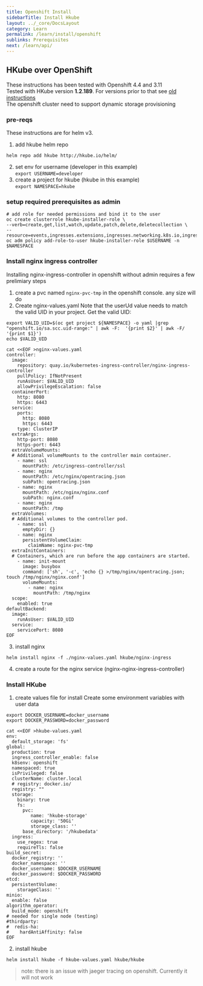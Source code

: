 ```yaml
---
title: Openshift Install
sidebarTitle: Install Hkube
layout: ../_core/DocsLayout
category: Learn
permalink: /learn/install/openshift
sublinks: Prerequisites
next: /learn/api/
---
```


## HKube over OpenShift
These instructions has been tested with Openshift 4.4 and 3.11  
Tested with HKube version **1.2.189**. For versions prior to that see [old instructions](./before_v1.2.189)  
The openshift cluster need to support dynamic storage provisioning

### pre-reqs
These instructions are for helm v3.  
1. add hkube helm repo
```console
helm repo add hkube http://hkube.io/helm/
```
2. set env for username (developer in this example)  
```export USERNAME=developer```
3. create a project for hkube (hkube in this example)  
```export NAMESPACE=hkube```  

### setup required prerequisites as admin
```console
# add role for needed permissions and bind it to the user 
oc create clusterrole hkube-installer-role \
--verb=create,get,list,watch,update,patch,delete,deletecollection \
--resource=events,ingresses.extensions,ingresses.networking.k8s.io,ingresses.extensions/status,ingresses.networking.k8s.io/status
oc adm policy add-role-to-user hkube-installer-role $USERNAME -n $NAMESPACE
```

### Install nginx ingress controller
Installing nginx-ingress-controller in openshift without admin requires a few prelimiary steps  

1. create a pvc named ```nginx-pvc-tmp``` in the openshift console. any size will do
2. Create nginx-values.yaml
Note that the userUd value needs to match the valid UID in your project. Get the valid UID:  
```console
export VALID_UID=$(oc get project ${NAMESPACE} -o yaml |grep "openshift.io/sa.scc.uid-range:" | awk -F:  '{print $2}' | awk -F/ '{print $1}')
echo $VALID_UID
```

```console
cat <<EOF >nginx-values.yaml
controller:
  image:
    repository: quay.io/kubernetes-ingress-controller/nginx-ingress-controller
    pullPolicy: IfNotPresent
    runAsUser: $VALID_UID
    allowPrivilegeEscalation: false
  containerPort:
    http: 8080
    https: 6443    
  service:
    ports:
      http: 8080
      https: 6443
    type: ClusterIP  
  extraArgs: 
    http-port: 8080
    https-port: 6443
  extraVolumeMounts: 
  # Additional volumeMounts to the controller main container.
    - name: ssl
      mountPath: /etc/ingress-controller/ssl
    - name: nginx
      mountPath: /etc/nginx/opentracing.json
      subPath: opentracing.json
    - name: nginx
      mountPath: /etc/nginx/nginx.conf
      subPath: nginx.conf
    - name: nginx
      mountPath: /tmp
  extraVolumes: 
  # Additional volumes to the controller pod.
    - name: ssl
      emptyDir: {}    
    - name: nginx
      persistentVolumeClaim:
        claimName: nginx-pvc-tmp
  extraInitContainers: 
  # Containers, which are run before the app containers are started.
    - name: init-mount
      image: busybox
      command: ['sh', '-c', 'echo {} >/tmp/nginx/opentracing.json; touch /tmp/nginx/nginx.conf']
      volumeMounts:
        - name: nginx
          mountPath: /tmp/nginx
  scope:
    enabled: true
defaultBackend:
  image:
    runAsUser: $VALID_UID
  service:
    servicePort: 8080 
EOF
```
3. install nginx

```console
helm install nginx -f ./nginx-values.yaml hkube/nginx-ingress
```
4. create a route for the nginx service (nginx-nginx-ingress-controller)

### Install HKube

1. create values file for install
Create some environment variables with user data
```console
export DOCKER_USERNAME=docker_username
export DOCKER_PASSWORD=docker_password
```

```console
cat <<EOF >hkube-values.yaml
env:
  default_storage: 'fs'
global:
  production: true
  ingress_controller_enable: false
  k8senv: openshift
  namespaced: true
  isPrivileged: false
  clusterName: cluster.local
  # registry: docker.io/
  registry: ""
  storage:
    binary: true
    fs:
      pvc: 
         name: 'hkube-storage'
         capacity: '50Gi'
         storage_class: ''
      base_directory: '/hkubedata'
  ingress:
    use_regex: true
    requireTls: false
build_secret:
  docker_registry: ''
  docker_namespace: ''
  docker_username: $DOCKER_USERNAME
  docker_password: $DOCKER_PASSWORD
etcd:
  persistentVolume:
    storageClass: ''
minio:
  enable: false
algorithm_operator:
  build_mode: openshift
# needed for single node (testing) 
#thirdparty:
#  redis-ha:
#    hardAntiAffinity: false
EOF
```

2. install hkube

```console
helm install hkube -f hkube-values.yaml hkube/hkube
```

> note: there is an issue with jaeger tracing on openshift. Currently it will not work
